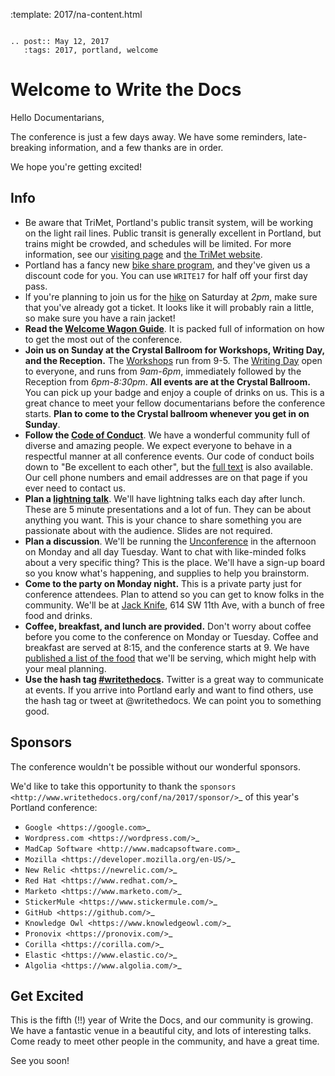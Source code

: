 :template: 2017/na-content.html

```eval_rst

.. post:: May 12, 2017
   :tags: 2017, portland, welcome

```

Welcome to Write the Docs
=========================

Hello Documentarians,

The conference is just a few days away. 
We have some reminders, late-breaking information, and a few thanks are in order.

We hope you're getting excited!

Info
----

* Be aware that TriMet, Portland's public transit system, will be working on the light rail lines. Public transit is generally excellent in Portland, but trains might be crowded, and schedules will be limited. For more information, see our [visiting page](http://www.writethedocs.org/conf/na/2017/visiting/#the-max) and [the TriMet website](https://trimet.org/alerts/morrisonyamhill/).
* Portland has a fancy new [bike share program](https://www.biketownpdx.com/), and they've given us a discount code for you. You can use `WRITE17` for half off your first day pass.
* If you're planning to join us for the [hike](http://www.writethedocs.org/conf/na/2017/hike/) on Saturday at *2pm*, make sure that you've already got a ticket. It looks like it will probably rain a little, so make sure you have a rain jacket!
* **Read the [Welcome Wagon Guide](http://www.writethedocs.org/conf/na/2017/welcome-wagon/)**. It is packed full of information on how to get the most out of the conference.
* **Join us on Sunday at the Crystal Ballroom for Workshops, Writing Day, and the Reception.** The [Workshops](http://www.writethedocs.org/conf/na/2017/workshops/) run from 9-5. The [Writing Day](http://www.writethedocs.org/conf/na/2017/writing-day/) open to everyone, and runs from *9am-6pm*, immediately followed by the Reception from *6pm-8:30pm*. **All events are at the Crystal Ballroom.** You can pick up your badge and enjoy a couple of drinks on us. This is a great chance to meet your fellow documentarians before the conference starts. **Plan to come to the Crystal ballroom whenever you get in on Sunday**.
* **Follow the [Code of Conduct](http://www.writethedocs.org/code-of-conduct/)**. We have a wonderful community full of diverse and amazing people. We expect everyone to behave in a respectful manner at all conference events. Our code of conduct boils down to "Be excellent to each other", but the [full text](http://www.writethedocs.org/code-of-conduct/) is also available. Our cell phone numbers and email addresses are on that page if you ever need to contact us.
* **Plan a [lightning talk](http://www.writethedocs.org/conf/na/2017/lightning-talks/)**. We'll have lightning talks each day after lunch. These are 5 minute presentations and a lot of fun. They can be about anything you want. This is your chance to share something you are passionate about with the audience. Slides are not required.
* **Plan a discussion**. We'll be running the [Unconference](http://www.writethedocs.org/conf/na/2017/unconference/) in the afternoon on Monday and all day Tuesday. Want to chat with like-minded folks about a very specific thing? This is the place. We'll have a sign-up board so you know what's happening, and supplies to help you brainstorm.
* **Come to the party on Monday night.** This is a private party just for conference attendees. Plan to attend so you can get to know folks in the community. We'll be at [Jack Knife](https://goo.gl/maps/UF1PgcfKWNS2), 614 SW 11th Ave, with a bunch of free food and drinks.
* **Coffee, breakfast, and lunch are provided.** Don't worry about coffee before you come to the conference on Monday or Tuesday. Coffee and breakfast are served at 8:15, and the conference starts at 9. We have [published a list of the food](http://www.writethedocs.org/conf/na/2017/venue/#dietary-requirements) that we'll be serving, which might help with your meal planning.
* **Use the hash tag [#writethedocs](https://twitter.com/search?q=%23writethedocs&src=tyah).** Twitter is a great way to communicate at events. If you arrive into Portland early and want to find others, use the hash tag or tweet at @writethedocs. We can point you to something good.

Sponsors
--------

The conference wouldn't be possible without our wonderful sponsors.

We'd like to take this opportunity to thank the `sponsors <http://www.writethedocs.org/conf/na/2017/sponsor/>`_ of this year's Portland conference:

* `Google <https://google.com>`_
* `Wordpress.com <https://wordpress.com/>`_
* `MadCap Software <http://www.madcapsoftware.com>`_
* `Mozilla <https://developer.mozilla.org/en-US/>`_
* `New Relic <https://newrelic.com/>`_
* `Red Hat <https://www.redhat.com/>`_
* `Marketo <https://www.marketo.com/>`_
* `StickerMule <https://www.stickermule.com/>`_
* `GitHub <https://github.com/>`_
* `Knowledge Owl <https://www.knowledgeowl.com/>`_
* `Pronovix <https://pronovix.com/>`_
* `Corilla <https://corilla.com/>`_
* `Elastic <https://www.elastic.co/>`_
* `Algolia <https://www.algolia.com/>`_


Get Excited
-----------

This is the fifth (!!) year of Write the Docs, and our community is growing. We have a fantastic venue in a beautiful city, and lots of interesting talks. Come ready to meet other people in the community, and have a great time.

See you soon!
